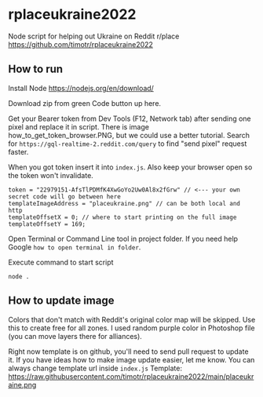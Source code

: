 # rplaceukraine2022
Node script for helping out Ukraine on Reddit r/place
https://github.com/timotr/rplaceukraine2022

## How to run

Install Node https://nodejs.org/en/download/

Download zip from green Code button up here.

Get your Bearer token from Dev Tools (F12, Network tab) after sending one pixel and replace it in script.
There is image how_to_get_token_browser.PNG, but we could use a better tutorial.
Search for `https://gql-realtime-2.reddit.com/query` to find "send pixel" request faster.

When you got token insert it into `index.js`. Also keep your browser open so the token won't invalidate.

    token = "22979151-AfsTlPDMfK4XwGoYo2Uw0Al8x2fGrw" // <--- your own secret code will go between here
    templateImageAddress = "placeukraine.png" // can be both local and http
    templateOffsetX = 0; // where to start printing on the full image
    templateOffsetY = 169;

Open Terminal or Command Line tool in project folder. If you need help Google `how to open terminal in folder`.

Execute command to start script

    node .


## How to update image

Colors that don't match with Reddit's original color map will be skipped. Use this to create free for all zones.
I used random purple color in Photoshop file (you can move layers there for alliances).

Right now template is on github, you'll need to send pull request to update it. If you have ideas how to make image update easier, let me know.
You can always change template url inside `index.js`
Template:
https://raw.githubusercontent.com/timotr/rplaceukraine2022/main/placeukraine.png

